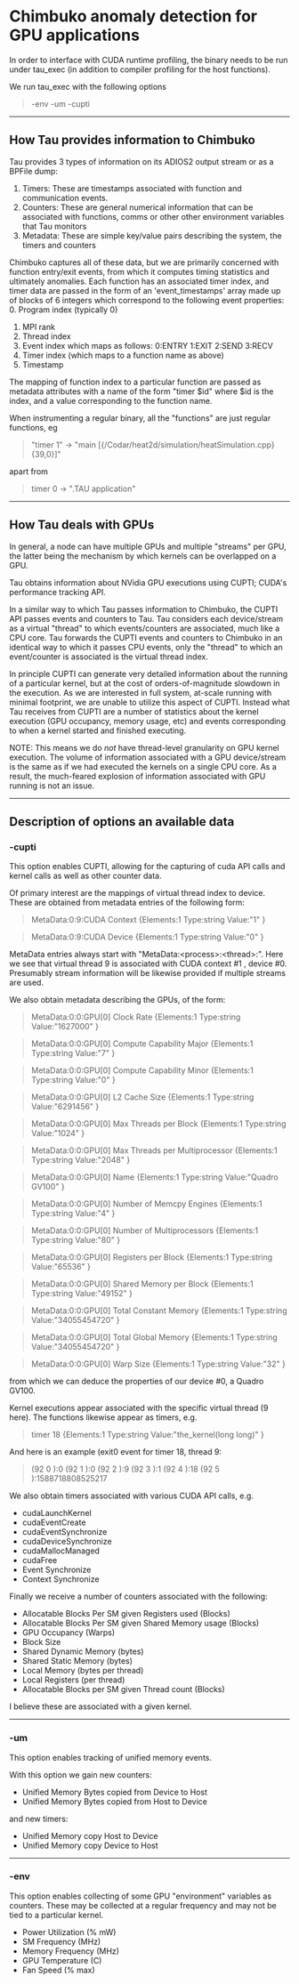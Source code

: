 # Chimbuko anomaly detection for GPU applications

In order to interface with CUDA runtime profiling, the binary needs to be run under tau_exec (in addition to compiler profiling for the host functions). 

We run tau_exec with the following options
> -env -um -cupti

____
## How Tau provides information to Chimbuko

Tau provides 3 types of information on its ADIOS2 output stream or as a BPFile dump:
1. Timers: These are timestamps associated with function and communication events.
2. Counters: These are general numerical information that can be associated with functions, comms or other other environment variables that Tau monitors
3. Metadata: These are simple key/value pairs describing the system, the timers and counters

Chimbuko captures all of these data, but we are primarily concerned with function entry/exit events, from which it computes timing statistics and ultimately anomalies. Each function has an associated timer index, and timer data are passed in the form of an 'event_timestamps' array made up of blocks of 6 integers which correspond to the following event properties:
0. Program index (typically 0)
1. MPI rank
2. Thread index
3. Event index which maps as follows:  0:ENTRY 1:EXIT 2:SEND 3:RECV
4. Timer index (which maps to a function name as above)
5. Timestamp

The mapping of function index to a particular function are passed as metadata attributes with a name of the form "timer $id" where $id is the index, and a value corresponding to the function name.

When instrumenting a regular binary, all the "functions" are just regular functions, eg
> "timer 1"  ->   "main [{/Codar/heat2d/simulation/heatSimulation.cpp} {39,0}]"

apart from
> timer 0 -> ".TAU application"


____
## How Tau deals with GPUs

In general, a node can have multiple GPUs and multiple "streams" per GPU, the latter being the mechanism by which kernels can be overlapped on a GPU.

Tau obtains information about NVidia GPU executions using CUPTI; CUDA's performance tracking API.

In a similar way to which Tau passes information to Chimbuko, the CUPTI API passes events and counters to Tau. Tau considers each device/stream as a virtual "thread" to which events/counters are associated, much like a CPU core. Tau forwards the CUPTI events and counters to Chimbuko in an identical way to which it passes CPU events, only the "thread" to which an event/counter is associated is the virtual thread index.

In principle CUPTI can generate very detailed information about the running of a particular kernel, but at the cost of orders-of-magnitude slowdown in the execution. As we are interested in full system, at-scale running with minimal footprint, we are unable to utilize this aspect of CUPTI. Instead what Tau receives from CUPTI are a number of statistics about the kernel execution (GPU occupancy, memory usage, etc) and events corresponding to when a kernel started and finished executing.

NOTE: This means we do *not* have thread-level granularity on GPU kernel execution. The volume of information associated with a GPU device/stream is the same as if we had executed the kernels on a single CPU core. As a result, the much-feared explosion of information associated with GPU running is not an issue.


____
## Description of options an available data

### -cupti

This option enables CUPTI, allowing for the capturing of cuda API calls and kernel calls as well as other counter data.

Of primary interest are the mappings of virtual thread index to device. These are obtained from metadata entries of the following form:
> MetaData:0:9:CUDA Context {Elements:1 Type:string Value:"1" }

> MetaData:0:9:CUDA Device {Elements:1 Type:string Value:"0" }

MetaData entries always start with "MetaData:\<process\>:\<thread\>:". Here we see that virtual thread 9 is associated with CUDA context #1 , device #0. Presumably stream information will be likewise provided if multiple streams are used.

We also obtain metadata describing the GPUs, of the form:

> MetaData:0:0:GPU[0] Clock Rate {Elements:1 Type:string Value:"1627000" }

> MetaData:0:0:GPU[0] Compute Capability Major {Elements:1 Type:string Value:"7" }

> MetaData:0:0:GPU[0] Compute Capability Minor {Elements:1 Type:string Value:"0" }

> MetaData:0:0:GPU[0] L2 Cache Size {Elements:1 Type:string Value:"6291456" }

> MetaData:0:0:GPU[0] Max Threads per Block {Elements:1 Type:string Value:"1024" }

> MetaData:0:0:GPU[0] Max Threads per Multiprocessor {Elements:1 Type:string Value:"2048" }

> MetaData:0:0:GPU[0] Name {Elements:1 Type:string Value:"Quadro GV100" }

> MetaData:0:0:GPU[0] Number of Memcpy Engines {Elements:1 Type:string Value:"4" }

> MetaData:0:0:GPU[0] Number of Multiprocessors {Elements:1 Type:string Value:"80" }

> MetaData:0:0:GPU[0] Registers per Block {Elements:1 Type:string Value:"65536" }

> MetaData:0:0:GPU[0] Shared Memory per Block {Elements:1 Type:string Value:"49152" }

> MetaData:0:0:GPU[0] Total Constant Memory {Elements:1 Type:string Value:"34055454720" }

> MetaData:0:0:GPU[0] Total Global Memory {Elements:1 Type:string Value:"34055454720" }

> MetaData:0:0:GPU[0] Warp Size {Elements:1 Type:string Value:"32" }

from which we can deduce the properties of our device #0, a Quadro GV100.

Kernel executions appear associated with the specific virtual thread (9 here). The functions likewise appear as timers, e.g.

> timer 18 {Elements:1 Type:string Value:"the_kernel(long long)" }

And here is an example (exit0 event for timer 18, thread 9:

> (92 0 ):0 (92 1 ):0 (92 2 ):9 (92 3 ):1 (92 4 ):18 (92 5 ):1588718808525217

We also obtain timers associated with various CUDA API calls, e.g.

* cudaLaunchKernel
* cudaEventCreate
* cudaEventSynchronize
* cudaDeviceSynchronize
* cudaMallocManaged
* cudaFree
* Event Synchronize
* Context Synchronize

Finally we receive a number of counters associated with the following:

* Allocatable Blocks Per SM given Registers used (Blocks)
* Allocatable Blocks Per SM given Shared Memory usage (Blocks)
* GPU Occupancy (Warps)
* Block Size
* Shared Dynamic Memory (bytes)
* Shared Static Memory (bytes)
* Local Memory (bytes per thread)
* Local Registers (per thread)
* Allocatable Blocks per SM given Thread count (Blocks)

I believe these are associated with a given kernel.

____
### -um

This option enables tracking of unified memory events.

With this option we gain new counters:

* Unified Memory Bytes copied from Device to Host
* Unified Memory Bytes copied from Host to Device

and new timers:

* Unified Memory copy Host to Device
* Unified Memory copy Device to Host


____
### -env

This option enables collecting of some GPU "environment" variables as counters. These may be collected at a regular frequency and may not be tied to a particular kernel.
* Power Utilization (% mW)
* SM Frequency (MHz)
* Memory Frequency (MHz)
* GPU Temperature (C)
* Fan Speed (% max)




